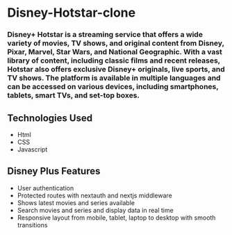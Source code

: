 # Disney-Hotstar-clone
<h3>Disney+ Hotstar is a streaming service that offers a wide variety of movies, TV shows, and original content from Disney, Pixar, Marvel, Star Wars, and National Geographic. With a vast library of content, including classic films and recent releases, Hotstar also offers exclusive Disney+ originals, live sports, and TV shows. The platform is available in multiple languages and can be accessed on various devices, including smartphones, tablets, smart TVs, and set-top boxes.</h3>

<h2>Technologies Used</h2>
<ul>
  <li>Html</li>
  <li>CSS</li>
  <li>Javascript</li>
</ul>

<h2>Disney Plus Features</h2>
<ul>
  <li>User authentication</li>
  <li>Protected routes with nextauth and nextjs middleware</li>
  <li>Shows latest movies and series available</li>
  <li>Search movies and series and display data in real time</li>
  <li>Responsive layout from mobile, tablet, laptop to desktop with smooth transitions</li>
</ul>




